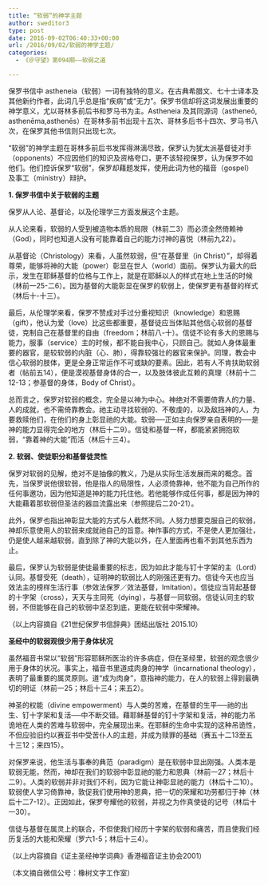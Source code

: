 ```yaml
---
title: “软弱”的神学主题
author: sweditor3
type: post
date: 2016-09-02T06:40:33+00:00
url: /2016/09/02/软弱的神学主题/
categories:
  - 《＠守望》第094期——软弱之道

---
```

保罗书信中 astheneia（软弱）一词有独特的意义。在古典希腊文、七十士译本及其他新约作者，此词几乎总是指“疾病”或“无力”。保罗书信却将这词发展出重要的神学意义，尤以哥林多前后书和罗马书为主。Astheneia 及其同源词（astheneō, asthenēma,asthenēs）在哥林多前书出现十五次、哥林多后书十四次、罗马书八次，在保罗其他书信则只出现七次。

“软弱”的神学主题在哥林多前后书发挥得淋漓尽致，保罗认为犹太派基督徒对手（opponents）不应因他们的知识及资格夸口，更不该轻视保罗，认为保罗不如他们。他们控诉保罗“软弱”，保罗却藉题发挥，使用此词为他的福音（gospel）及事工（ministry）辩护。

**1. 保罗书信中关于软弱的主题**

保罗从人论、基督论，以及伦理学三方面发展这个主题。

从人论来看，软弱的人受到被造物本质的局限（林前二3）而必须全然倚赖神（God），同时也知道人没有可能靠着自己的能力讨神的喜悦（林前九22）。

从基督论（Christology）来看，人虽然软弱，但“在基督里（in Christ）”，却得着尊荣，能够将神的大能（power）彰显在世人（world）面前。保罗认为最大的启示，发生在耶稣基督的位格与工作上，就是在耶稣以人的样式在地上生活的时候（林前一25-二6）。因为基督的大能彰显在保罗的软弱上，使保罗更有基督的样式（林后十-十三）。

最后，从伦理学来看，保罗不赞成对手过分重视知识（knowledge）和恩赐（gift），他认为爱（love）比这些都重要，基督徒应当体贴其他信心软弱的基督徒，克制自己在基督里的自由（freedom；林前八-十）。信徒不论有多大的恩赐与能力，服事（service）主的时候，都不能自我中心，只顾自己。就如人身体最重要的器官，是较软弱的内脏（心、肺），得靠较强壮的器官来保护。同理，教会中信心软弱的肢体，更是全身正常运作不可或缺的要素。因此，若有人不肯扶助软弱者（帖前五14），便是漠视基督身体的合一，以及肢体彼此互赖的真理（林前十二12-13；参基督的身体，Body of Christ）。

总而言之，保罗对软弱的概念，完全是以神为中心。神绝对不需要倚靠人的力量、人的成就，也不需倚靠教会。祂主动寻找软弱的、不敬虔的，以及敌挡神的人，为要救赎他们，在他们的身上彰显祂的大能。软弱──正如主向保罗亲自表明的──是神的能力显得完全的地方（林后十二9）。信徒和基督一样，都能紧紧拥抱软弱，“靠着神的大能”而活（林后十三4）。

**2. 软弱、使徒职分和基督徒灵性**

保罗对软弱的见解，绝对不是抽像的教义，乃是从实际生活发展而来的概念。首先，当保罗说他很软弱，他是指人的局限性，人必须倚靠神，他不能为自己所作的任何事邀功，因为他知道是神的能力托住他。若他能够作成任何事，都是因为神的大能藉着那软弱但圣洁的器皿流露出来（参照提后二20-21）。

此外，保罗也指出神彰显大能的方式与人截然不同。人努力想要克服自己的软弱，神却乐意使用人的软弱来成就祂自己的旨意。神作事的方式，不是使人更加强壮，仍是使人越来越软弱，直到除了神的大能以外，在人里面再也看不到其他东西为止。

最后，保罗认为软弱是使徒最重要的标志，因为如此才能与钉十字架的主（Lord）认同。基督受死（death），证明神的软弱比人的刚强还更有力。信徒今天也应当效法主的榜样生活行事（参效法保罗／效法基督，Imitation）。信徒应当背起基督的十字架（cross），天天与主同死（dying），与基督一同软弱。信徒认同主的软弱，不但能够在自己的软弱中坚忍到底，更能在软弱中荣耀神。

（以上内容摘自《21世纪保罗书信辞典》团结出版社 2015.10）

**圣经中的软弱观很少用于身体状况**

虽然福音书常以“软弱”形容耶稣所医治的许多病症，但在圣经里，软弱的观念很少用于身体的状况。事实上，福音书里道成肉身的神学（incarnational theology），表明了最重要的属灵原则。道“成为肉身”，意指神的能力，在人的软弱上得到最确切的明证（林前一25；林后十三4；来五2）。

神圣的权能（divine empowerment）与人类的苦难，在基督的生平──祂的出生、钉十字架和复活──中不断交错。藉耶稣基督的钉十字架和复活，神的能力吊诡地在人类的苦难与软弱中，完全展现出来。在耶稣的生命中实现的这种吊诡性，不但应验旧约以赛亚书中受苦仆人的主题，并成为赎罪的基础（赛五十二13至五十三12；来四15）。

对保罗来说，他生活与事奉的典范（paradigm）是在软弱中显出刚强。人类本是软弱无能，然而，神却在我们的软弱中彰显祂的能力和恩典（林前一27；林后十二9）。人类的软弱并非对我们不利，因为它能让神彰显祂的能力（林后十二10）。软弱使人学习倚靠神，敦促我们使用神的恩典，把一切的荣耀和功劳都归于神（林后十二7-12）。正因如此，保罗夸耀他的软弱，并视之为作真使徒的记号（林后十一30）。

信徒与基督在属灵上的联合，不但使我们经历十字架的软弱和痛苦，而且使我们经历复活的大能和荣耀（罗六1-5；林后十三4）。

（以上内容摘自《证主圣经神学词典》香港福音证主协会2001）

（本文摘自微信公号：橡树文字工作室）